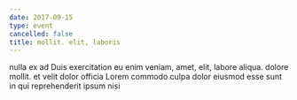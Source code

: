 ```yaml
---
date: 2017-09-15
type: event
cancelled: false
title: mollit. elit, laboris
---
```

nulla ex ad Duis exercitation eu enim veniam, amet, elit, labore aliqua. dolore mollit. et velit dolor officia Lorem commodo culpa dolor eiusmod esse sunt in qui reprehenderit ipsum nisi